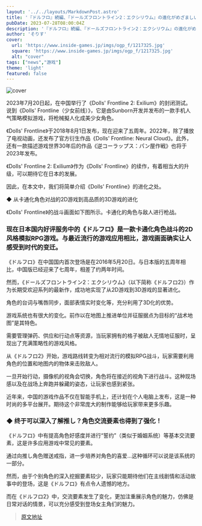 ```yaml
---
layout: '../../layouts/MarkdownPost.astro'
title: '『ドルフロ』続編、『ドールズフロントライン2：エクシリウム』の進化がめざましい！戦闘画面も3Dに大幅イメチェン'
pubDate: 2023-07-28T08:00:04Z
description: '『ドルフロ』続編、『ドールズフロントライン2：エクシリウム』の進化がめざましい！戦闘画面も3Dに大幅イメチェン'
author: 'そりす'
cover:
  url: 'https://www.inside-games.jp/imgs/ogp_f/1217325.jpg'
  square: 'https://www.inside-games.jp/imgs/ogp_f/1217325.jpg'
  alt: "cover"
tags: ["news","游戏"]
theme: 'light'
featured: false
---
```


![cover](https://www.inside-games.jp/imgs/ogp_f/1217325.jpg)

2023年7月20日起，在中国举行了《Dolls' Frontline 2: Exilium》的封闭测试。说到《Dolls' Frontline（少女前线）》，它是由Sunborn开发并发布的一款手机人气策略模拟游戏，将枪械擬人化成美少女角色。

《Dolls' Frontline》于2018年8月1日发布，现在迎来了五周年。2022年，除了播放了电视动画，还发布了官方衍生作品《Dolls' Frontline: Neural Cloud》。此外，还有一款描述游戏世界30年后的作品《逆コーラップス：パン屋作戦》也将于2023年发布。

《Dolls' Frontline 2: Exilium》作为《Dolls' Frontline》的续作，有着相当大的升级，可以期待它在日本的发展。

因此，在本文中，我们将简单介绍《Dolls' Frontline》的进化之处。

◆ 从卡通化角色对战的2D游戏到高品质的3D游戏的进化

《Dolls' Frontline》的战斗画面如下图所示。卡通化的角色与敌人进行枪战。
### 现在日本国内好评服务中的《ドルフロ》是一款卡通化角色战斗的2D风格模拟RPG游戏。与最近流行的游戏应用相比，游戏画面确实让人感受到时代的变迁。

《ドルフロ》在中国国内首次登场是在2016年5月20日。与日本版的五周年相比，中国版已经迎来了七周年，相差了约两年时间。

然而，《ドールズフロントライン2：エクシリウム》（以下简称《ドルフロ2》）作为长期受欢迎系列的最新作，成功地实现了从2D游戏到3D游戏的显著进化。

角色的台词与嘴唇同步，面部表情实时变化等，充分利用了3D化的优势。

游戏系统也有很大的变化。前作以在地图上推进单位并征服据点为目标的“战术地图”是其特色。

需要管理弹药、供应和行动点等资源，当玩家拥有的格子被敌人无情地征服时，呈现出了充满策略性的游戏风格。

从《ドルフロ2》开始，游戏路线转变为相对流行的模拟RPG战斗，玩家需要利用角色的位置和地图内的物体来击败敌人。

一旦开始行动，摄像机的视角会切换，角色将在接近的视角下进行战斗。这种现场感以及在战场上奔跑并躲藏的姿态，让玩家也感到紧张。

近年来，中国的游戏作品不仅在智能手机上，还计划在个人电脑上发布，这是一种时尚的多平台展开。期待这个非常庞大的制作能够给玩家带来更多乐趣。

### ◆ 终于可以深入了解推し？角色交流要素也得到了强化！

《ドルフロ》中有提高角色好感度并进行“誓约”（类似于婚姻系统）等基本交流要素，这是许多应用游戏中常见的要素。

通过向推し角色赠送戒指，进一步培养对角色的喜爱...这种循环可以说是该系统的一部分。

然而，由于个别角色的深入挖掘要素较少，玩家只能期待他们在主线剧情和活动故事中的登场，这是《ドルフロ》有点令人遗憾的地方。

而在《ドルフロ2》中，交流要素发生了变化，更加注重展示角色的魅力，仿佛是日常对话的情景，可以充分感受到登场女主角们的魅力。

>[原文地址](https://www.inside-games.jp/article/2023/07/28/147478.html)  